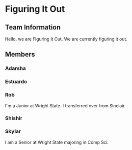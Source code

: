 # Figuring It Out

## Team Information
Hello, we are Figuring It Out. We are currently figuring it out.

## Members

### Adarsha

### Estuardo

### Rob
I'm a Junior at Wright State. I transferred over from Sinclair.

### Shishir

### Skylar
I am a Senior at Wright State majoring in Comp Sci.
